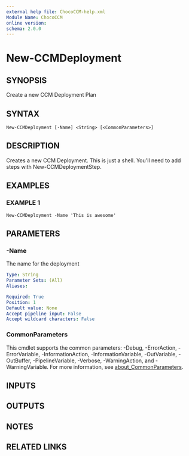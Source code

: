 ```yaml
---
external help file: ChocoCCM-help.xml
Module Name: ChocoCCM
online version:
schema: 2.0.0
---
```


# New-CCMDeployment

## SYNOPSIS
Create a new CCM Deployment Plan

## SYNTAX

```
New-CCMDeployment [-Name] <String> [<CommonParameters>]
```

## DESCRIPTION
Creates a new CCM Deployment.
This is just a shell.
You'll need to add steps with New-CCMDeploymentStep.

## EXAMPLES

### EXAMPLE 1
```
New-CCMDeployment -Name 'This is awesome'
```

## PARAMETERS

### -Name
The name for the deployment

```yaml
Type: String
Parameter Sets: (All)
Aliases:

Required: True
Position: 1
Default value: None
Accept pipeline input: False
Accept wildcard characters: False
```

### CommonParameters
This cmdlet supports the common parameters: -Debug, -ErrorAction, -ErrorVariable, -InformationAction, -InformationVariable, -OutVariable, -OutBuffer, -PipelineVariable, -Verbose, -WarningAction, and -WarningVariable. For more information, see [about_CommonParameters](http://go.microsoft.com/fwlink/?LinkID=113216).

## INPUTS

## OUTPUTS

## NOTES

## RELATED LINKS
